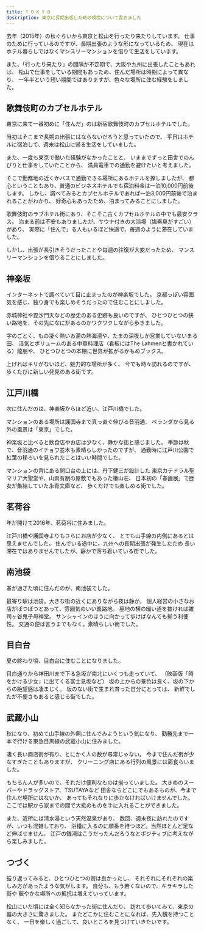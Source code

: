 ```yaml
---
title: T O K Y O
description: 東京に長期出張した時の環境について書きました
---
```


去年（2015年）の秋ぐらいから東京と松山を行ったり来たりしています。
仕事のために行っているのですが、長期出張のような形になっているため、
現在はホテル暮らしではなくマンスリーマンションを借りて生活をしています。

また、「行ったり来たり」の間隔が不定期で、大阪や九州に出張したこともあれば、
松山で仕事をしている期間もあっため、住んだ場所は時期によって異なり、
一年半という短い期間ではありますが、色々な場所に住む経験をしました。

## 歌舞伎町のカプセルホテル

東京に来て一番初めに「住んだ」のは新宿歌舞伎町のカプセルホテルでした。

当初はそこまで長期の出張にはならないだろうと思っていたので、
平日はホテルに宿泊して、週末は松山に帰る生活をしていました。

また、一度も東京で働いた経験がなかったことと、
いままでずっと田舎でのんびりと仕事をしていたことから、
満員電車での通勤を避けたいと考えました。

そこで勤務地の近くかバスで通勤できる場所にあるホテルを探しましたが、
都心ということもあり、普通のビジネスホテルでも宿泊料金は一泊10,000円前後します。
しかし、調べてみるとカプセルホテルであれば一泊3,000円前後で泊まれることがわかり、
好奇心もあったため、泊まってみることにしました。

歌舞伎町のラブホテル街にあり、そこそこ古くカプセルホテルの中でも最安クラス。
泊まる前は不安もありましたが、サウナ付きの大浴場（塩素臭がすごい）があり、
実際に「住んで」る人もいるほど快適で、毎週のように滞在していました。

しかし、出張が長引きそうだったことや毎週の往復が大変だったため、
マンスリーマンションを借りることにしました。

## 神楽坂

インターネットで調べていて目に止まったのが神楽坂でした。
京都っぽい雰囲気を感じ、独り身でも楽しめそうだったので住むことにしました。

赤城神社や毘沙門天などの歴史のある史跡も良いのですが、
ひとつひとつの狭い路地を、その先になにがあるのかワクワクしながら歩きました。

字のごとく、もの凄く熱いお湯の熱海湯や、たまの深夜しか営業していないまる田、
活気とボリュームのある中華料理店（看板にはThe Lahmenと書かれている）龍朋や、
ひとつひとつの本棚に世界が拡がるかもめブックス。

上げればキリがないほど、魅力的な場所が多く、
今でも時々訪れるのですが、歩くたびに新しい発見のある街です。

## 江戸川橋

次に住んだのは、神楽坂からほど近い、江戸川橋でした。

マンションのある場所は護国寺まで真っ直ぐ伸びる音羽通、
ベランダから見る外の風景は「東京」でした。

神楽坂と比べると飲食店やお店は少なく、静かな街と感じました。
季節は秋で、音羽通のイチョウ並木も素晴らしかったのですが、
通勤時に江戸川公園で紅葉の移ろいを見られたことはいい時間でした。

マンションの背にある関口台の上には、丹下健三が設計した
東京カテドラル聖マリア大聖堂や、山県有朋の屋敷でもあった椿山荘、
日本初の「春画展」で歴女が集結していた永青文庫など、
歩くだけでも楽しめる街でした。

## 茗荷谷

年が開けて2016年、茗荷谷に住みました。

江戸川橋や護国寺よりもさらにお店が少なく、
とても山手線の内側にあるとは思えませんでした。
住んでいる途中に、九州への長期出張が発生したため
長い滞在ではありませんでしたが、静かで落ち着いている街でした。

## 南池袋

春が過ぎた頃に住んだのが、南池袋でした。

最寄り駅は池袋。大きな街の近くにありながら夜は静か。
個人経営の小さなお店がぽつぽつとあって、雰囲気のいい裏路地。
墓地の横の細い道を抜ければ雑司ヶ谷鬼子母神堂。
サンシャインのほうに向かって歩けばなんでも揃う利便性。
交通の便は言うまでもなく。素晴らしい街でした。

## 目白台

夏の終わり頃、目白台に住むことになりました。

目白通りから神田川まで下る急坂が南北にいくつも走っていて、
（映画版「時をかける少女」に出てくる富士見坂など）
坂の上からの景色は良く、坂の下からの絶望感は凄まじく。
坂のない街で生まれ育った自分にとっては、
新鮮でしたが不便さもあると感じる街でした。

## 武蔵小山

秋になり、初めて山手線の外側に住んでみようという気になり、
勤務先まで一本で行ける東急目黒線の武蔵小山に住みました。

凄く長い商店街が有り、とにかく人の数が尋常じゃない。
今まで住んだ街が少なすぎたこともありますが、
クリーニング店にある行列の風景には面食らいました。

もちろん人が多いので、それだけ便利なものは揃っていました。
大きめのスーパーやドラッグストア、TSUTAYAなど
田舎ならどこにでもあるものが、今まで住んだ場所にはないか、
あってもそれなりに歩かなければいけませんでした。
ここでは駅から家までの間で大抵のものを手に入れることができました。

また、近所には清水湯という天然温泉があり、
数回、週末夜に訪れたのですが、いつも混雑しており、
浴槽に入るのに順番を待つほど。当然ほとんど足など伸ばせません。
江戸の銭湯はこうだったんだろうなとポジティブに考えながら楽しみました。

## つづく

振り返ってみると、ひとつひとつの街は良かったし、
それぞれにそれぞれの楽しみ方があったような気がします。
自分も、もう若くないので、キラキラした街や
賑やかな場所への抵抗は増えていっています。

松山にいた頃には全く知らなかった街に住んだり、
訪れて歩いてみて、東京の器の大きさに驚きました。
またどこかに住むことになれば、先入観を持つことなく、
一日を楽しく過ごして、良いところを見つけていきたいです。
